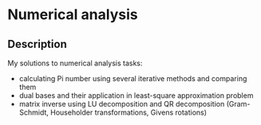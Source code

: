 # Numerical analysis

## Description

My solutions to numerical analysis tasks:
 - calculating Pi number using several iterative methods and comparing them
 - dual bases and their application in least-square approximation problem
 - matrix inverse using LU decomposition and QR decomposition (Gram-Schmidt, Householder transformations, Givens rotations)
